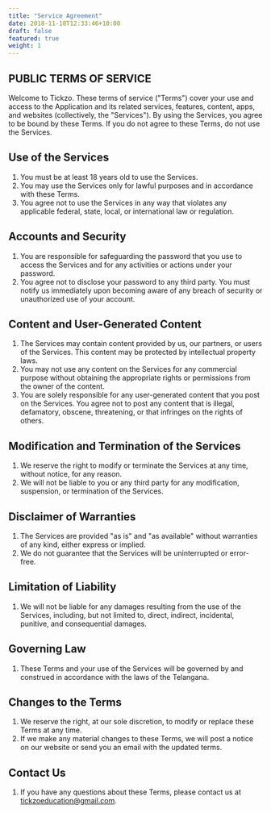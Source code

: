 ```yaml
---
title: "Service Agreement"
date: 2018-11-18T12:33:46+10:00
draft: false
featured: true
weight: 1
---
```


## PUBLIC TERMS OF SERVICE

Welcome to Tickzo. These terms of service ("Terms") cover your use and access to the Application and its related services, features, content, apps, and websites (collectively, the "Services"). By using the Services, you agree to be bound by these Terms. If you do not agree to these Terms, do not use the Services.

## Use of the Services
1) You must be at least 18 years old to use the Services.
2) You may use the Services only for lawful purposes and in accordance with these Terms.
3) You agree not to use the Services in any way that violates any applicable federal, state, local, or international law or regulation.

## Accounts and Security
1) You are responsible for safeguarding the password that you use to access the Services and for any activities or actions under your password.
2) You agree not to disclose your password to any third party. You must notify us immediately upon becoming aware of any breach of security or unauthorized use of your account.

## Content and User-Generated Content
1) The Services may contain content provided by us, our partners, or users of the Services. This content may be protected by intellectual property laws.
2) You may not use any content on the Services for any commercial purpose without obtaining the appropriate rights or permissions from the owner of the content.
3) You are solely responsible for any user-generated content that you post on the Services. You agree not to post any content that is illegal, defamatory, obscene, threatening, or that infringes on the rights of others.

## Modification and Termination of the Services
1) We reserve the right to modify or terminate the Services at any time, without notice, for any reason.
2) We will not be liable to you or any third party for any modification, suspension, or termination of the Services.

## Disclaimer of Warranties
1) The Services are provided "as is" and "as available" without warranties of any kind, either express or implied.
2) We do not guarantee that the Services will be uninterrupted or error-free.

## Limitation of Liability
1) We will not be liable for any damages resulting from the use of the Services, including, but not limited to, direct, indirect, incidental, punitive, and consequential damages.

## Governing Law
1) These Terms and your use of the Services will be governed by and construed in accordance with the laws of the Telangana.

## Changes to the Terms
1) We reserve the right, at our sole discretion, to modify or replace these Terms at any time.
2) If we make any material changes to these Terms, we will post a notice on our website or send you an email with the updated terms.

## Contact Us
1) If you have any questions about these Terms, please contact us at tickzoeducation@gmail.com.